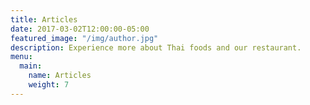 ```yaml
---
title: Articles
date: 2017-03-02T12:00:00-05:00
featured_image: "/img/author.jpg"
description: Experience more about Thai foods and our restaurant.
menu: 
  main:
    name: Articles
    weight: 7
---
```

